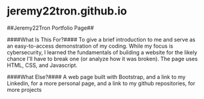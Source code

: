 # jeremy22tron.github.io
##Jeremy22Tron Portfolio Page##

####What Is This For?#### To give a brief introduction to me and serve as an easy-to-access demonstration of my coding. While my focus is cybersecurity, I learned the fundamentals of building a website for the likely chance I'll have to break one (or analyze how it was broken). The page uses HTML, CSS, and Javascript.

####What Else?#### A web page built with Bootstrap, and a link to my Linkedin, for a more personal page, and a link to my github repositories, for more projects
